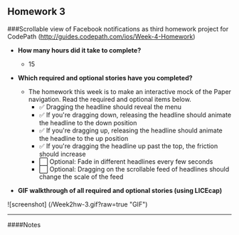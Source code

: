 Homework 3
---
###Scrollable view of Facebook notifications as third homework project for CodePath (http://guides.codepath.com/ios/Week-4-Homework)

* **How many hours did it take to complete?**
  * 15
  
* **Which required and optional stories have you completed?**
    * The homework this week is to make an interactive mock of the Paper navigation. Read the required and optional items below.
      * :white_check_mark: Dragging the headline should reveal the menu
      * :white_check_mark: If you're dragging down, releasing the headline should animate the headline to the down position
      * :white_check_mark: If you're dragging up, releasing the headline should animate the headline to the up position
      * :white_check_mark: If you're dragging the headline up past the top, the friction should increase
      * :white_large_square: Optional: Fade in different headlines every few seconds
      * :white_large_square: Optional: Dragging on the scrollable feed of headlines should change the scale of the feed
* **GIF walkthrough of all required and optional stories (using LICEcap)**

![screenshot] (/Week2hw-3.gif?raw=true "GIF")

---

####Notes
